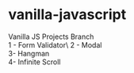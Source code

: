 # vanilla-javascript
Vanilla JS Projects
Branch\
1 - Form Validator\ 
2 - Modal\
3- Hangman\
4- Infinite Scroll
